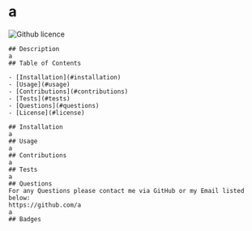 # a
  ![Github licence](http://img.shields.io/badge/license-APM-success.svg)

    ## Description
    a
    ## Table of Contents

    - [Installation](#installation)
    - [Usage](#usage)
    - [Contributions](#contributions)
    - [Tests](#tests)
    - [Questions](#questions)
    - [License](#license)

    ## Installation
    a
    ## Usage
    a
    ## Contributions
    a
    ## Tests
    a
    ## Questions
    For any Questions please contact me via GitHub or my Email listed below:
    https://github.com/a
    a
    ## Badges
